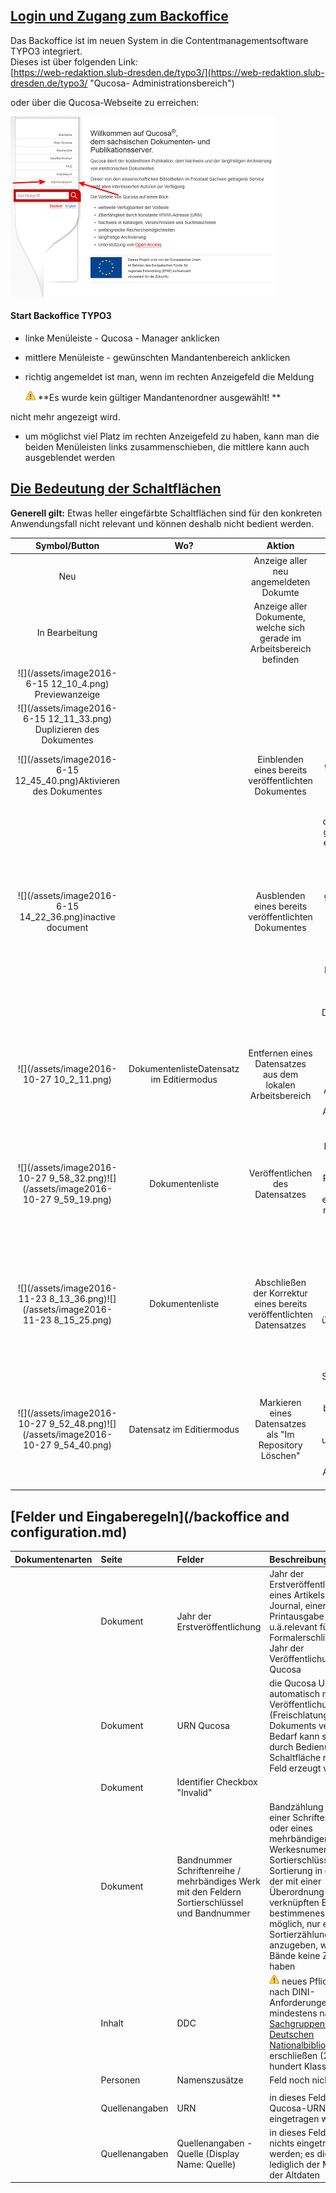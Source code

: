 ##### 

## [Login und Zugang zum Backoffice](#login-und-zugang-zum-backoffice)

Das Backoffice ist im neuen System in die Contentmanagementsoftware TYPO3 integriert.  
Dieses ist über folgenden Link:  
[https://web-redaktion.slub-dresden.de/typo3/](https://web-redaktion.slub-dresden.de/typo3/ "Qucosa- Administrationsbereich")

oder über die Qucosa-Webseite zu erreichen:

![](/assets/Qucosa_Administrationsbereich_Pfeil.png)

#### Start Backoffice TYPO3

* linke Menüleiste - Qucosa - Manager anklicken
* mittlere Menüleiste - gewünschten Mandantenbereich anklicken
* richtig angemeldet ist man, wenn im rechten Anzeigefeld die Meldung

  ![](/assets/Hinweis.png "\(Warnung\)") **Es wurde kein gültiger Mandantenordner ausgewählt! **

nicht mehr angezeigt wird.

* um möglichst viel Platz im rechten Anzeigefeld zu haben, kann man die beiden Menüleisten links zusammenschieben, die mittlere kann auch ausgeblendet werden







## [Die Bedeutung der Schaltflächen](#die-bedeutung-der-schaltflächen)

**Generell gilt:** Etwas heller eingefärbte Schaltflächen sind für den konkreten Anwendungsfall nicht relevant und können deshalb nicht bedient werden.

| **Symbol/Button** | **Wo?** | **Aktion** |  |
| :---: | :---: | :---: | :---: |
| Neu |  | Anzeige aller neu angemeldeten Dokumte |  |
| In Bearbeitung |  | Anzeige aller Dokumente, welche sich gerade im Arbeitsbereich befinden |  |
| ![](/assets/image2016-6-15 12_10_4.png) Previewanzeige |  |  |  |
| ![](/assets/image2016-6-15 12_11_33.png) Duplizieren des Dokumentes |  |  |  |
| ![](/assets/image2016-6-15 12_45_40.png)Aktivieren des Dokumentes |  | Einblenden eines bereits veröffentlichten Dokumentes | ein zuvor inaktiv gesetztes Dokument soll wieder in die Suche integriert werden |
| ![](/assets/image2016-6-15 14_22_36.png)inactive document |  | Ausblenden eines bereits veröffentlichten Dokumentes | Dokument kann in der Suche nicht mehr gefunden werden, es erscheint nicht in der Landing-Page Dokument ist im Frontend nicht mehr sichtbarInaktiv gesetzte Dokumente können im Arbeitsbereich gelöscht werden, es wird innerhalb des Repositories ein Schalter umgelegt. Dadurch hat man die Möglichkeit den Arbeitsbereich für bestimmte Dokumente zu leeren. |
| ![](/assets/image2016-10-27 10_2_11.png) | DokumentenlisteDatensatz im Editiermodus | Entfernen eines Datensatzes aus dem lokalen Arbeitsbereich | Möglichkeit, einen Datensatz vor der Veröffentlichung zu löschenMöglichkeit, die Kopie eines Datensatzes, die zur Aktualisierung in den lokalen Arbeitsbereich geholt wurde, zu löschen |
| ![](/assets/image2016-10-27 9_58_32.png)![](/assets/image2016-10-27 9_59_19.png) | Dokumentenliste | Veröffentlichen des Datensatzes | Metadaten und Datei\(en\) werden ins Repository übertragen. Präsentation über die Recherche erfolgtDokument wird nicht mehr im lokalen Arbeitsbereich gelistet |
| ![](/assets/image2016-11-23 8_13_36.png)![](/assets/image2016-11-23 8_15_25.png) | Dokumentenliste | Abschließen der Korrektur eines bereits veröffentlichten Datensatzes | Kopie des Datensatzes wurde im lokalen Arbeitsbereich bearbeitet-                         Korrekturen werden ins Repository übertragen.Dokument wird nicht mehr im lokalen Arbeitsbereich gelistet |
| ![](/assets/image2016-10-27 9_52_48.png)![](/assets/image2016-10-27 9_54_40.png) | Datensatz im Editiermodus | Markieren eines Datensatzes als "Im Repository Löschen" | Schaltfläche steht nur für Datensätze zur Verfügung, die bereits freigeschaltet wurden, sich im Repository befinden und für die eine Kopie zur Aktualisierung in den lokalen Arbeitsbereich geholt wurde |

## [Felder und Eingaberegeln](/backoffice and configuration.md)

| **Dokumentenarten** | **Seite** | **Felder** | **Beschreibung** |
| :--- | :--- | :--- | :--- |
|  | Dokument | Jahr der Erstveröffentlichung | Jahr der Erstveröffentlichung eines Artikels in einem Journal, einer Printausgabe u.ä.relevant für die Formalerschließungnicht Jahr der Veröffentlichung auf Qucosa |
|  | Dokument | URN Qucosa | die Qucosa URN wird automatisch mit der Veröffentlichung \(Freischlatung\) des Dokuments vergebenbei Bedarf kann sie vorab durch Bedienung der Schaltfläche rechts im Feld erzeugt werden |
|  | Dokument | Identifier  Checkbox "Invalid" |  |
|  | Dokument | Bandnummer Schriftenreihe / mehrbändiges Werk mit den Feldern Sortierschlüssel und Bandnummer | Bandzählung innerhalb einer Schriftenreihe oder eines mehrbändigen Werkesnumerischer Sortierschlüssel, um die Sortierung in der Liste der mit einer Überordnung in Qucosa verknüpften Bände zu bestimmenes ist auch möglich, nur eine Sortierzählung anzugeben, wenn die Bände keine Zählung haben |
|  | Inhalt | DDC | ![](/assets/Hinweis.png) neues Pflichtfeld, nach DINI-Anforderungen mindestens  nach [DDC-Sachgruppen der Deutschen Nationalbibliografie](http://www.dnb.de/SharedDocs/Downloads/DE/DNB/service/ddcSachgruppenDNB.pdf?__blob=publicationFile) zu erschließen \(2. Ebene, hundert Klassen\) |
|  | Personen | Namenszusätze | Feld noch nicht belegen |
|  |  |  |  |
|  | Quellenangaben | URN | in dieses Feld darf keine Qucosa-URN eingetragen werden |
|  | Quellenangaben | Quellenangaben - Quelle \(Display Name: Quelle\) | in dieses Feld darf nichts eingetragen werden; es dient lediglich der Migration der Altdaten |



